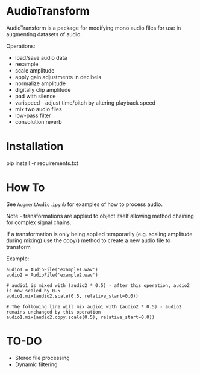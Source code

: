 # AudioTransform

AudioTransform is a package for modifying mono audio files for use in augmenting datasets of audio.

Operations:
* load/save audio data
* resample
* scale amplitude
* apply gain adjustments in decibels
* normalize amplitude
* digitally clip amplitude
* pad with silence
* varispeed - adjust time/pitch by altering playback speed
* mix two audio files
* low-pass filter
* convolution reverb

# Installation

pip install -r requirements.txt

# How To

See `AugmentAudio.ipynb` for examples of how to process audio.

Note - transformations are applied to object itself allowing method chaining for complex signal chains.

If a transformation is only being applied temporarily (e.g. scaling amplitude during mixing) use the copy() method to create a new audio file to transform

Example:

```
audio1 = AudioFile('example1.wav')
audio2 = AudioFile('example2.wav')

# audio1 is mixed with (audio2 * 0.5) - after this operation, audio2 is now scaled by 0.5
audio1.mix(audio2.scale(0.5, relative_start=0.0))

# The following line will mix audio1 with (audio2 * 0.5) - audio2 remains unchanged by this operation
audio1.mix(audio2.copy.scale(0.5), relative_start=0.0))
```

# TO-DO

* Stereo file processing
* Dynamic filtering
